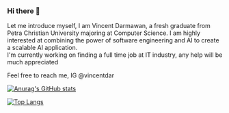 ### Hi there 👋

Let me introduce myself, I am Vincent Darmawan, a fresh graduate from Petra Christian University majoring at Computer Science. I am highly interested at combining the power of software engineering and AI to create a scalable AI application.
<br>
I'm currently working on finding a full time job at IT industry, any help will be much appreciated

Feel free to reach me,
IG @vincentdar

[![Anurag's GitHub stats](https://github-readme-stats.vercel.app/api?username=vincentdar)](https://github.com/anuraghazra/github-readme-stats)

[![Top Langs](https://github-readme-stats.vercel.app/api/top-langs/?username=vincentdar)](https://github.com/anuraghazra/github-readme-stats)

<!--
**vincentdar/vincentdar** is a ✨ _special_ ✨ repository because its `README.md` (this file) appears on your GitHub profile.

Here are some ideas to get you started:

- 🔭 I’m currently working on ...
- 🌱 I’m currently learning ...
- 👯 I’m looking to collaborate on ...
- 🤔 I’m looking for help with ...
- 💬 Ask me about ...
- 📫 How to reach me: ...
- 😄 Pronouns: ...
- ⚡ Fun fact: ...
-->
